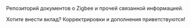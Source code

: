 Репозиторий документов о Zigbee и прочей связанной информацией.

Хотите внести вклад? Корректрировки и дополнения приветствуются!
